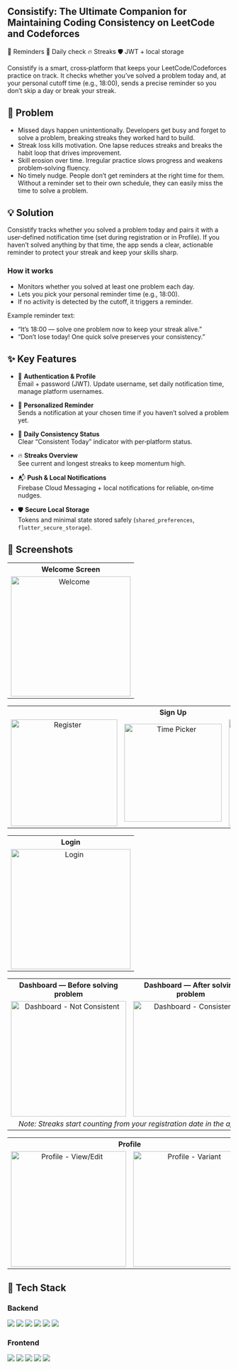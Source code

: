 ##  Consistify: The Ultimate Companion for Maintaining Coding Consistency on LeetCode and Codeforces
🔔 Reminders  📅 Daily check  🔥 Streaks  🛡️ JWT + local storage

Consistify is a smart, cross‑platform that keeps your LeetCode/Codeforces practice on track. It checks whether you’ve solved a problem today and, at your personal cutoff time (e.g., 18:00), sends a precise reminder so you don’t skip a day or break your streak.
## 🚨 Problem
- Missed days happen unintentionally. Developers get busy and forget to solve a problem, breaking streaks they worked hard to build.
- Streak loss kills motivation. One lapse reduces streaks and breaks the habit loop that drives improvement.
- Skill erosion over time. Irregular practice slows progress and weakens problem‑solving fluency.
- No timely nudge. People don’t get reminders at the right time for them. Without a reminder set to their own schedule, they can easily miss the time to solve a problem.

## 💡 Solution
Consistify tracks whether you solved a problem today and pairs it with a user‑defined notification time (set during registration or in Profile). If you haven’t solved anything by that time, the app sends a clear, actionable reminder to protect your streak and keep your skills sharp.

### How it works
- Monitors whether you solved at least one problem each day.
- Lets you pick your personal reminder time (e.g., 18:00).
- If no activity is detected by the cutoff, it triggers a reminder.

Example reminder text:
- “It’s 18:00 — solve one problem now to keep your streak alive.”
- “Don’t lose today! One quick solve preserves your consistency.”

## ✨ Key Features

- 🔐 **Authentication & Profile**  
  Email + password (JWT). Update username, set daily notification time, manage platform usernames.

- 🔔 **Personalized Reminder**  
  Sends a notification at your chosen time if you haven’t solved a problem yet.

- 📅 **Daily Consistency Status**  
  Clear “Consistent Today” indicator with per‑platform status.

- 🔥 **Streaks Overview**  
  See current and longest streaks to keep momentum high.

- 📬 **Push & Local Notifications**  
  Firebase Cloud Messaging + local notifications for reliable, on‑time nudges.

- 🛡️ **Secure Local Storage**  
  Tokens and minimal state stored safely (`shared_preferences`, `flutter_secure_storage`).

## 📸 Screenshots

<!-- Row 1: Welcome -->
<table>
  <tr>
    <th>Welcome Screen</th>
  </tr>
  <tr>
    <td align="center">
      <img src="welcome.jpg" width="270" alt="Welcome"/>
    </td>
  </tr>
</table>

<!-- Row 2: Three Register screens -->
<table>
  <tr>
    <th colspan="3">Sign Up</th>
  </tr>
  <tr>
    <td align="center">
      <img src="register_1.jpg" width="240" alt="Register"/>
    </td>
    <td align="center">
      <img src="register_2.jpg" width="220" alt="Time Picker"/>
    </td>
    <td align="center">
      <img src="register_3.jpg" width="240" alt="Register (variant)"/>
    </td>
  </tr>
</table>

<!-- Row 3: Login -->
<table>
  <tr>
    <th>Login</th>
  </tr>
  <tr>
    <td align="center">
      <img src="login.jpg" width="270" alt="Login"/>
    </td>
  </tr>
</table>

<!-- Row 4: Two Dashboards with captions -->
<table>
  <tr>
    <th>Dashboard — Before solving problem</th>
    <th>Dashboard — After solving problem</th>
  </tr>
  <tr>
    <td align="center">
      <img src="not_consistent.jpg" width="260" alt="Dashboard - Not Consistent"/>
      <div><i></i></div>
    </td>
    <td align="center">
      <img src="consistent.jpg" width="260" alt="Dashboard - Consistent"/>
      <div><i></i></div>
    </td>
    
  </tr>
  <tr>
    <td align="center" colspan="2">
      <i>Note: Streaks start counting from your registration date in the app.</i>
    </td>
  </tr>
</table>



<!-- Row 5: Profile -->
<table>
  <tr>
    <th colspan="2">Profile</th>
  </tr>
  <tr>
    <td align="center">
      <img src="profile.jpg" width="260" alt="Profile - View/Edit"/>
    </td>
    <td align="center">
      <img src="profile_2.jpg" width="260" alt="Profile - Variant"/>
    </td>
  </tr>
</table>

## 🧰 Tech Stack

### Backend
<p>
  <img src="https://img.shields.io/badge/Gin-(Go)-00ADD8?logo=go&logoColor=white" />
  <img src="https://img.shields.io/badge/MongoDB-Atlas%2FCommunity-47A248?logo=mongodb&logoColor=white" />
  <img src="https://img.shields.io/badge/Auth-JWT%20%2B%20bcrypt-FF6F00?logo=jsonwebtokens&logoColor=white" />
  <img src="https://img.shields.io/badge/Firebase-Admin%20(FCM)-FFCA28?logo=firebase&logoColor=black" />
  <img src="https://img.shields.io/badge/Docker-Containerization-2496ED?logo=docker&logoColor=white" />
  <img src="https://img.shields.io/badge/Postman-API%20Testing-FF6C37?logo=postman&logoColor=white" />
</p>



### Frontend 
<p>
  <img src="https://img.shields.io/badge/Flutter-Mobile-02569B?logo=flutter&logoColor=white" />
  <img src="https://img.shields.io/badge/BLoC-flutter__bloc-42A5F5?logo=flutter&logoColor=white" />
  <img src="https://img.shields.io/badge/DI-get__it-795548" />
  <img src="https://img.shields.io/badge/Storage-shared__preferences-43A047" />
  <img src="https://img.shields.io/badge/Network-internet__connection__checker-0A72B8" />
</p>



